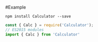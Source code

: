 #Example

```shell
npm install Calculator --save
```

```javascript
const { Calc } = require('Calculator');
// ES2015 modules
import { Calc } from 'Calculator'

```
